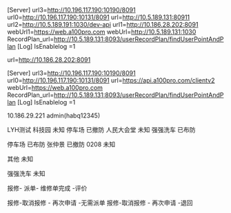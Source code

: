 [Server]
url3=http://10.196.117.190:10190/8091
url0=http://10.196.117.190:10131/8091
url=http://10.5.189.131:80911
url2=http://10.5.189.191:1030/dev-api
url1=http://10.186.28.202:8091
webUrl1=https://web.a100pro.com
webUrl=http://10.5.189.131:1030
RecordPlan_url=http://10.5.189.131:8093/userRecordPlan/findUserPointAndPlan
[Log]
IsEnablelog =1



url=http://10.186.28.202:8091



[Server]
url3=http://10.196.117.190:10190/8091
url0=http://10.196.117.190:10131/8091
url=https://api.a100pro.com/clientv2
webUrl=https://web.a100pro.com
RecordPlan_url=http://10.5.189.131:8093/userRecordPlan/findUserPointAndPlan
[Log]
IsEnablelog =1



10.186.29.221
admin(habq12345)


LYH测试 科技园 未知
		停车场 已撤防
		人民大会堂 未知
		强强洗车 已布防 




停车场  已布防
张仲景 已撤防
0208 未知

其他 未知


强强洗车 未知



报修- 派单-  维修单完成  -评价

报修-取消报修  - 再次申请 -无需派单
报修-取消报修  - 再次申请 -退回
